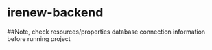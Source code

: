 # irenew-backend
##Note, check resources/properties database connection information before running project
